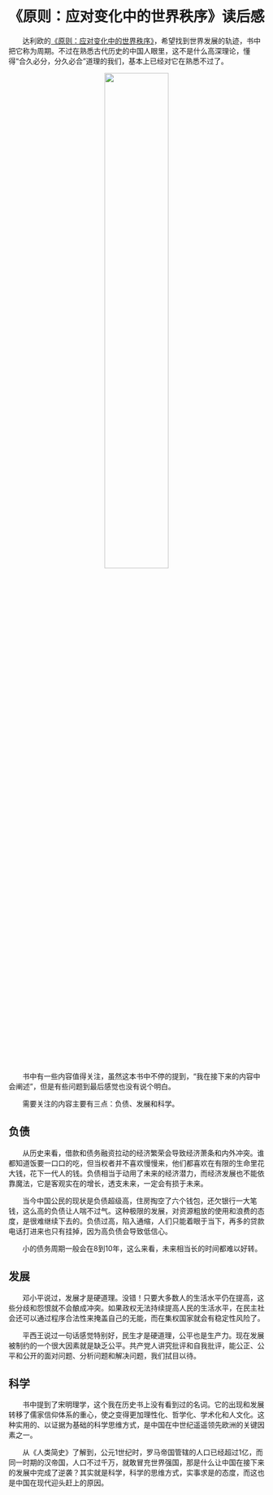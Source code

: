 # 《原则：应对变化中的世界秩序》读后感

&nbsp;&nbsp;&nbsp;&nbsp;&nbsp;&nbsp;&nbsp;达利欧的[《原则：应对变化中的世界秩序》](https://book.douban.com/subject/35732136/)，希望找到世界发展的轨迹，书中把它称为周期。不过在熟悉古代历史的中国人眼里，这不是什么高深理论，懂得“合久必分，分久必合”道理的我们，基本上已经对它在熟悉不过了。

<center>
<img src="https://weipeng2k.github.io/lunatic-diary/resources/principle/book.jpg" width="50%" />
</center>

&nbsp;&nbsp;&nbsp;&nbsp;&nbsp;&nbsp;&nbsp;书中有一些内容值得关注，虽然这本书中不停的提到，“我在接下来的内容中会阐述”，但是有些问题到最后感觉也没有说个明白。

&nbsp;&nbsp;&nbsp;&nbsp;&nbsp;&nbsp;&nbsp;需要关注的内容主要有三点：负债、发展和科学。

## 负债

&nbsp;&nbsp;&nbsp;&nbsp;&nbsp;&nbsp;&nbsp;从历史来看，借款和债务融资拉动的经济繁荣会导致经济萧条和内外冲突。谁都知道饭要一口口的吃，但当权者并不喜欢慢慢来，他们都喜欢在有限的生命里花大钱，花下一代人的钱。负债相当于动用了未来的经济潜力，而经济发展也不能依靠魔法，它是客观实在的增长，透支未来，一定会有损于未来。

&nbsp;&nbsp;&nbsp;&nbsp;&nbsp;&nbsp;&nbsp;当今中国公民的现状是负债超级高，住房掏空了六个钱包，还欠银行一大笔钱，这么高的负债让人喘不过气。这种极限的发展，对资源粗放的使用和浪费的态度，是很难继续下去的。负债过高，陷入通缩，人们只能着眼于当下，再多的贷款电话打进来也只有挂掉，因为高负债会导致低信心。

&nbsp;&nbsp;&nbsp;&nbsp;&nbsp;&nbsp;&nbsp;小的债务周期一般会在8到10年，这么来看，未来相当长的时间都难以好转。

## 发展

&nbsp;&nbsp;&nbsp;&nbsp;&nbsp;&nbsp;&nbsp;邓小平说过，发展才是硬道理。没错！只要大多数人的生活水平仍在提高，这些分歧和怨恨就不会酿成冲突。如果政权无法持续提高人民的生活水平，在民主社会还可以通过程序合法性来掩盖自己的无能，而在集权国家就会有稳定性风险了。

&nbsp;&nbsp;&nbsp;&nbsp;&nbsp;&nbsp;&nbsp;平西王说过一句话感觉特别好，民生才是硬道理，公平也是生产力。现在发展被制约的一个很大因素就是缺乏公平。共产党人讲究批评和自我批评，能公正、公平和公开的面对问题、分析问题和解决问题，我们拭目以待。

## 科学

&nbsp;&nbsp;&nbsp;&nbsp;&nbsp;&nbsp;&nbsp;书中提到了宋明理学，这个我在历史书上没有看到过的名词。它的出现和发展转移了儒家信仰体系的重心，使之变得更加理性化、哲学化、学术化和人文化。这种实用的、以证据为基础的科学思维方式，是中国在中世纪遥遥领先欧洲的关键因素之一。

&nbsp;&nbsp;&nbsp;&nbsp;&nbsp;&nbsp;&nbsp;从《人类简史》了解到，公元1世纪时，罗马帝国管辖的人口已经超过1亿，而同一时期的汉帝国，人口不过千万，就敢冒充世界强国，那是什么让中国在接下来的发展中完成了逆袭？其实就是科学，科学的思维方式，实事求是的态度，而这也是中国在现代迎头赶上的原因。
